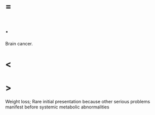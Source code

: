 # =

# .

Brain cancer.

# <

# >

Weight loss; Rare initial presentation because other serious problems manifest before systemic metabolic abnormalities

